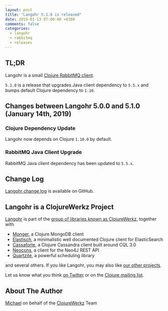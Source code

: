 ```yaml
---
layout: post
title: "Langohr 5.1.0 is released"
date: 2019-01-13 07:00:00 +0300
comments: false
categories:
  - langohr
  - rabbitmq
  - releases
---
```


## TL;DR

Langohr is a small [Clojure RabbitMQ client](http://clojurerabbitmq.info).

`5.1.0` is a release that upgrades Java client dependency to `5.5.x`
and bumps default Clojure dependency to `1.10`.


## Changes between Langohr 5.0.0 and 5.1.0 (January 14th, 2019)

### Clojure Dependency Update

Langohr now depends on Clojure `1.10.0` by default.

### RabbitMQ Java Client Upgrade

RabbitMQ Java client dependency has been updated to `5.5.x`.


## Change Log

[Langohr change log](https://github.com/michaelklishin/langohr/blob/master/ChangeLog.md)
is available on GitHub.


## Langohr is a ClojureWerkz Project

[Langohr](http://clojurerabbitmq.info) is part of the [group of
libraries known as ClojureWerkz](http://clojurewerkz.org), together
with

 * [Monger](http://clojuremongodb.info), a Clojure MongoDB client
 * [Elastisch](http://clojureelasticsearch.info), a minimalistic well documented Clojure client for ElasticSearch
 * [Cassaforte](http://clojurecassandra.info), a Clojure Cassandra client built around CQL 3.0
 * [Neocons](http://clojureneo4j.info), a client for the Neo4J REST API
 * [Quartzite](http://clojurequartz.info), a powerful scheduling library

and several others. If you like Langohr, you may also like [our other
projects](http://clojurewerkz.org).

Let us know what you think [on
Twitter](http://twitter.com/clojurewerkz) or on the [Clojure mailing
list](https://groups.google.com/group/clojure).

## About The Author

[Michael](http://twitter.com/michaelklishin) on behalf of the
[ClojureWerkz](http://clojurewerkz.org) Team
